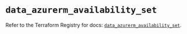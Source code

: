 # `data_azurerm_availability_set`

Refer to the Terraform Registry for docs: [`data_azurerm_availability_set`](https://registry.terraform.io/providers/hashicorp/azurerm/3.96.0/docs/data-sources/availability_set).
